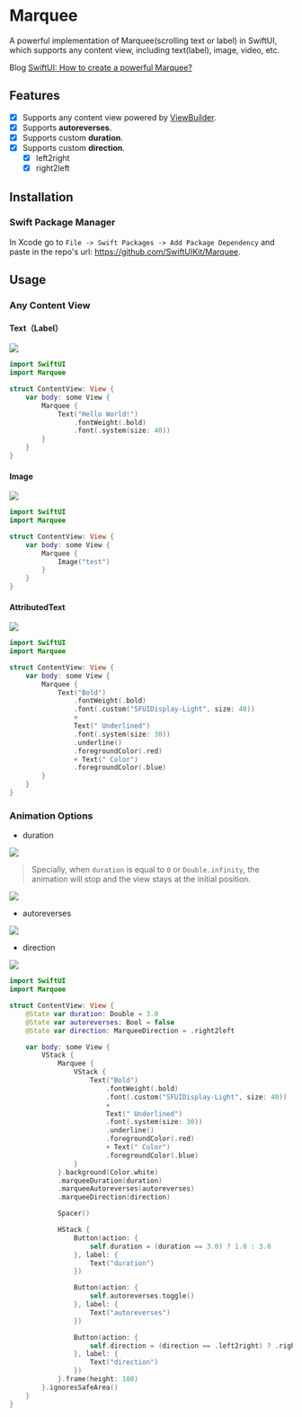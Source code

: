 # Marquee

A powerful implementation of Marquee(scrolling text or label) in SwiftUI, which supports any content view, including text(label), image, video, etc.

Blog [SwiftUI: How to create a powerful Marquee?](https://catchzeng.medium.com/swiftui-how-to-create-a-powerful-marquee-625446c5197a)

## Features

- [x] Supports any content view powered by [ViewBuilder](https://developer.apple.com/documentation/swiftui/viewbuilder).
- [x] Supports **autoreverses**.
- [x] Supports custom **duration**.
- [x] Supports custom **direction**.
  - [x] left2right
  - [x] right2left

## Installation

### Swift Package Manager

In Xcode go to `File -> Swift Packages -> Add Package Dependency` and paste in the repo's url: <https://github.com/SwiftUIKit/Marquee>.

## Usage

### Any Content View

#### Text（Label）

![](https://github.com/SwiftUIKit/assets/blob/master/Marquee/text.gif?raw=true)

```swift
import SwiftUI
import Marquee

struct ContentView: View {
    var body: some View {
        Marquee {
            Text("Hello World!")
                .fontWeight(.bold)
                .font(.system(size: 40))
        }
    }
}
```

#### Image

![](https://github.com/SwiftUIKit/assets/blob/master/Marquee/image.gif?raw=true)

```swift
import SwiftUI
import Marquee

struct ContentView: View {
    var body: some View {
        Marquee {
            Image("test")
        }
    }
}
```

#### AttributedText

![](https://github.com/SwiftUIKit/assets/blob/master/Marquee/attributedText.gif?raw=true)

```swift
import SwiftUI
import Marquee

struct ContentView: View {
    var body: some View {
        Marquee {
            Text("Bold")
                .fontWeight(.bold)
                .font(.custom("SFUIDisplay-Light", size: 40))
                +
                Text(" Underlined")
                .font(.system(size: 30))
                .underline()
                .foregroundColor(.red)
                + Text(" Color")
                .foregroundColor(.blue)
        }
    }
}
```

### Animation Options

- duration

![](https://github.com/SwiftUIKit/assets/blob/master/Marquee/duration.gif?raw=true)

> Specially, when `duration` is equal to `0` or `Double.infinity`, the animation will stop and the view stays at the initial position.

![](https://github.com/SwiftUIKit/assets/blob/master/Marquee/idle.png?raw=true)

- autoreverses

![](https://github.com/SwiftUIKit/assets/blob/master/Marquee/autoreverses.gif?raw=true)

- direction

![](https://github.com/SwiftUIKit/assets/blob/master/Marquee/direction.gif?raw=true)

```swift
import SwiftUI
import Marquee

struct ContentView: View {
    @State var duration: Double = 3.0
    @State var autoreverses: Bool = false
    @State var direction: MarqueeDirection = .right2left

    var body: some View {
        VStack {
            Marquee {
                VStack {
                    Text("Bold")
                        .fontWeight(.bold)
                        .font(.custom("SFUIDisplay-Light", size: 40))
                        +
                        Text(" Underlined")
                        .font(.system(size: 30))
                        .underline()
                        .foregroundColor(.red)
                        + Text(" Color")
                        .foregroundColor(.blue)
                }
            }.background(Color.white)
            .marqueeDuration(duration)
            .marqueeAutoreverses(autoreverses)
            .marqueeDirection(direction)

            Spacer()

            HStack {
                Button(action: {
                    self.duration = (duration == 3.0) ? 1.0 : 3.0
                }, label: {
                    Text("duration")
                })

                Button(action: {
                    self.autoreverses.toggle()
                }, label: {
                    Text("autoreverses")
                })

                Button(action: {
                    self.direction = (direction == .left2right) ? .right2left : .left2right
                }, label: {
                    Text("direction")
                })
            }.frame(height: 100)
        }.ignoresSafeArea()
    }
}
```
